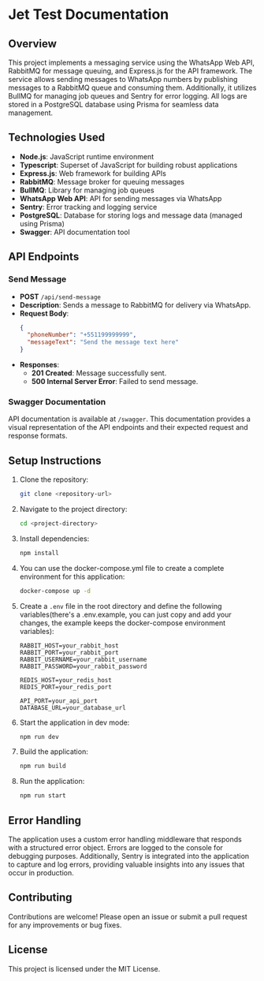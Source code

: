 
# Jet Test Documentation

## Overview

This project implements a messaging service using the WhatsApp Web API, RabbitMQ for message queuing, and Express.js for the API framework. The service allows sending messages to WhatsApp numbers by publishing messages to a RabbitMQ queue and consuming them. Additionally, it utilizes BullMQ for managing job queues and Sentry for error logging. All logs are stored in a PostgreSQL database using Prisma for seamless data management.

## Technologies Used

- **Node.js**: JavaScript runtime environment
- **Typescript**: Superset of JavaScript for building robust applications
- **Express.js**: Web framework for building APIs
- **RabbitMQ**: Message broker for queuing messages
- **BullMQ**:  Library for managing job queues
- **WhatsApp Web API**: API for sending messages via WhatsApp
- **Sentry**: Error tracking and logging service
- **PostgreSQL**: Database for storing logs and message data (managed using Prisma)
- **Swagger**: API documentation tool


## API Endpoints

### Send Message

- **POST** `/api/send-message`
- **Description**: Sends a message to RabbitMQ for delivery via WhatsApp.
- **Request Body**:
  ```json
  {
    "phoneNumber": "+551199999999",
    "messageText": "Send the message text here"
  }
  ```
- **Responses**:
  - **201 Created**: Message successfully sent.
  - **500 Internal Server Error**: Failed to send message.

### Swagger Documentation

API documentation is available at `/swagger`. This documentation provides a visual representation of the API endpoints and their expected request and response formats.

## Setup Instructions

1. Clone the repository:
   ```bash
   git clone <repository-url>
   ```

2. Navigate to the project directory:
   ```bash
   cd <project-directory>
   ```

3. Install dependencies:
   ```bash
   npm install
   ```

6. You can use the docker-compose.yml file to create a complete environment for this application:
   ```bash
   docker-compose up -d
   ```

5. Create a `.env` file in the root directory and define the following variables(there's a .env.example, you can just copy and add your changes, the example keeps the docker-compose environment variables):
   ```plaintext
   RABBIT_HOST=your_rabbit_host
   RABBIT_PORT=your_rabbit_port
   RABBIT_USERNAME=your_rabbit_username
   RABBIT_PASSWORD=your_rabbit_password

   REDIS_HOST=your_redis_host  
   REDIS_PORT=your_redis_port

   API_PORT=your_api_port
   DATABASE_URL=your_database_url

   ```

6. Start the application in dev mode:
   ```bash
   npm run dev
   ```

7. Build the application:
   ```bash
   npm run build
   ```

8. Run the application:
   ```bash
   npm run start
   ```

## Error Handling

The application uses a custom error handling middleware that responds with a structured error object. Errors are logged to the console for debugging purposes. Additionally, Sentry is integrated into the application to capture and log errors, providing valuable insights into any issues that occur in production.

## Contributing

Contributions are welcome! Please open an issue or submit a pull request for any improvements or bug fixes.

## License

This project is licensed under the MIT License.
